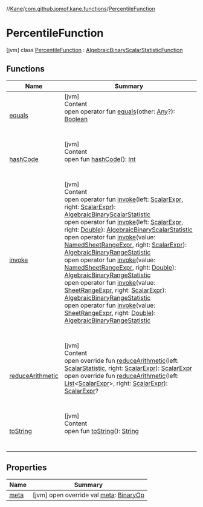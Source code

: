 //[Kane](../../index.md)/[com.github.jomof.kane.functions](../index.md)/[PercentileFunction](index.md)



# PercentileFunction  
 [jvm] class [PercentileFunction](index.md) : [AlgebraicBinaryScalarStatisticFunction](../../com.github.jomof.kane.impl.functions/-algebraic-binary-scalar-statistic-function/index.md)   


## Functions  
  
|  Name|  Summary| 
|---|---|
| <a name="kotlin/Any/equals/#kotlin.Any?/PointingToDeclaration/"></a>[equals](../../com.github.jomof.kane.impl.types/-double-algebraic-type/index.md#%5Bkotlin%2FAny%2Fequals%2F%23kotlin.Any%3F%2FPointingToDeclaration%2F%5D%2FFunctions%2F-1708580935)| <a name="kotlin/Any/equals/#kotlin.Any?/PointingToDeclaration/"></a>[jvm]  <br>Content  <br>open operator fun [equals](../../com.github.jomof.kane.impl.types/-double-algebraic-type/index.md#%5Bkotlin%2FAny%2Fequals%2F%23kotlin.Any%3F%2FPointingToDeclaration%2F%5D%2FFunctions%2F-1708580935)(other: [Any](https://kotlinlang.org/api/latest/jvm/stdlib/kotlin/-any/index.html)?): [Boolean](https://kotlinlang.org/api/latest/jvm/stdlib/kotlin/-boolean/index.html)  <br><br><br>
| <a name="kotlin/Any/hashCode/#/PointingToDeclaration/"></a>[hashCode](../../com.github.jomof.kane.impl.types/-double-algebraic-type/index.md#%5Bkotlin%2FAny%2FhashCode%2F%23%2FPointingToDeclaration%2F%5D%2FFunctions%2F-1708580935)| <a name="kotlin/Any/hashCode/#/PointingToDeclaration/"></a>[jvm]  <br>Content  <br>open fun [hashCode](../../com.github.jomof.kane.impl.types/-double-algebraic-type/index.md#%5Bkotlin%2FAny%2FhashCode%2F%23%2FPointingToDeclaration%2F%5D%2FFunctions%2F-1708580935)(): [Int](https://kotlinlang.org/api/latest/jvm/stdlib/kotlin/-int/index.html)  <br><br><br>
| <a name="com.github.jomof.kane.impl.functions/AlgebraicBinaryScalarStatisticFunction/invoke/#com.github.jomof.kane.impl.ScalarExpr#com.github.jomof.kane.impl.ScalarExpr/PointingToDeclaration/"></a>[invoke](../../com.github.jomof.kane.impl.functions/-algebraic-binary-scalar-statistic-function/invoke.md)| <a name="com.github.jomof.kane.impl.functions/AlgebraicBinaryScalarStatisticFunction/invoke/#com.github.jomof.kane.impl.ScalarExpr#com.github.jomof.kane.impl.ScalarExpr/PointingToDeclaration/"></a>[jvm]  <br>Content  <br>open operator fun [invoke](../../com.github.jomof.kane.impl.functions/-algebraic-binary-scalar-statistic-function/invoke.md)(left: [ScalarExpr](../../com.github.jomof.kane.impl/-scalar-expr/index.md), right: [ScalarExpr](../../com.github.jomof.kane.impl/-scalar-expr/index.md)): [AlgebraicBinaryScalarStatistic](../../com.github.jomof.kane.impl.functions/-algebraic-binary-scalar-statistic/index.md)  <br>open operator fun [invoke](../../com.github.jomof.kane.impl.functions/-algebraic-binary-scalar-statistic-function/invoke.md)(left: [ScalarExpr](../../com.github.jomof.kane.impl/-scalar-expr/index.md), right: [Double](https://kotlinlang.org/api/latest/jvm/stdlib/kotlin/-double/index.html)): [AlgebraicBinaryScalarStatistic](../../com.github.jomof.kane.impl.functions/-algebraic-binary-scalar-statistic/index.md)  <br>open operator fun [invoke](../../com.github.jomof.kane.impl.functions/-algebraic-binary-scalar-statistic-function/invoke.md)(value: [NamedSheetRangeExpr](../../com.github.jomof.kane.impl.sheet/-named-sheet-range-expr/index.md), right: [ScalarExpr](../../com.github.jomof.kane.impl/-scalar-expr/index.md)): [AlgebraicBinaryRangeStatistic](../../com.github.jomof.kane.impl.functions/-algebraic-binary-range-statistic/index.md)  <br>open operator fun [invoke](../../com.github.jomof.kane.impl.functions/-algebraic-binary-scalar-statistic-function/invoke.md)(value: [NamedSheetRangeExpr](../../com.github.jomof.kane.impl.sheet/-named-sheet-range-expr/index.md), right: [Double](https://kotlinlang.org/api/latest/jvm/stdlib/kotlin/-double/index.html)): [AlgebraicBinaryRangeStatistic](../../com.github.jomof.kane.impl.functions/-algebraic-binary-range-statistic/index.md)  <br>open operator fun [invoke](../../com.github.jomof.kane.impl.functions/-algebraic-binary-scalar-statistic-function/invoke.md)(value: [SheetRangeExpr](../../com.github.jomof.kane.impl.sheet/-sheet-range-expr/index.md), right: [ScalarExpr](../../com.github.jomof.kane.impl/-scalar-expr/index.md)): [AlgebraicBinaryRangeStatistic](../../com.github.jomof.kane.impl.functions/-algebraic-binary-range-statistic/index.md)  <br>open operator fun [invoke](../../com.github.jomof.kane.impl.functions/-algebraic-binary-scalar-statistic-function/invoke.md)(value: [SheetRangeExpr](../../com.github.jomof.kane.impl.sheet/-sheet-range-expr/index.md), right: [Double](https://kotlinlang.org/api/latest/jvm/stdlib/kotlin/-double/index.html)): [AlgebraicBinaryRangeStatistic](../../com.github.jomof.kane.impl.functions/-algebraic-binary-range-statistic/index.md)  <br><br><br>
| <a name="com.github.jomof.kane.functions/PercentileFunction/reduceArithmetic/#com.github.jomof.kane.impl.ScalarStatistic#com.github.jomof.kane.impl.ScalarExpr/PointingToDeclaration/"></a>[reduceArithmetic](reduce-arithmetic.md)| <a name="com.github.jomof.kane.functions/PercentileFunction/reduceArithmetic/#com.github.jomof.kane.impl.ScalarStatistic#com.github.jomof.kane.impl.ScalarExpr/PointingToDeclaration/"></a>[jvm]  <br>Content  <br>open override fun [reduceArithmetic](reduce-arithmetic.md)(left: [ScalarStatistic](../../com.github.jomof.kane.impl/-scalar-statistic/index.md), right: [ScalarExpr](../../com.github.jomof.kane.impl/-scalar-expr/index.md)): [ScalarExpr](../../com.github.jomof.kane.impl/-scalar-expr/index.md)  <br>open override fun [reduceArithmetic](reduce-arithmetic.md)(left: [List](https://kotlinlang.org/api/latest/jvm/stdlib/kotlin.collections/-list/index.html)<[ScalarExpr](../../com.github.jomof.kane.impl/-scalar-expr/index.md)>, right: [ScalarExpr](../../com.github.jomof.kane.impl/-scalar-expr/index.md)): [ScalarExpr](../../com.github.jomof.kane.impl/-scalar-expr/index.md)?  <br><br><br>
| <a name="kotlin/Any/toString/#/PointingToDeclaration/"></a>[toString](../../com.github.jomof.kane.impl.types/-object-kane-type/-companion/index.md#%5Bkotlin%2FAny%2FtoString%2F%23%2FPointingToDeclaration%2F%5D%2FFunctions%2F-1708580935)| <a name="kotlin/Any/toString/#/PointingToDeclaration/"></a>[jvm]  <br>Content  <br>open fun [toString](../../com.github.jomof.kane.impl.types/-object-kane-type/-companion/index.md#%5Bkotlin%2FAny%2FtoString%2F%23%2FPointingToDeclaration%2F%5D%2FFunctions%2F-1708580935)(): [String](https://kotlinlang.org/api/latest/jvm/stdlib/kotlin/-string/index.html)  <br><br><br>


## Properties  
  
|  Name|  Summary| 
|---|---|
| <a name="com.github.jomof.kane.functions/PercentileFunction/meta/#/PointingToDeclaration/"></a>[meta](meta.md)| <a name="com.github.jomof.kane.functions/PercentileFunction/meta/#/PointingToDeclaration/"></a> [jvm] open override val [meta](meta.md): [BinaryOp](../../com.github.jomof.kane.impl/-binary-op/index.md)   <br>

